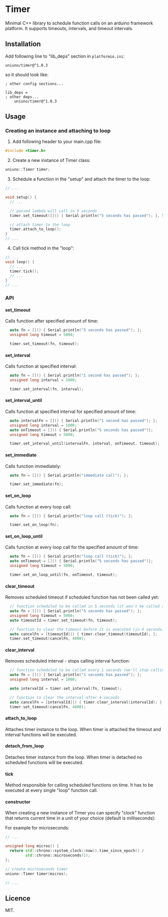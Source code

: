 # Timer

Minimal C++ library to schedule function calls on an arduino framework platform.
It supports timeouts, intervals, and timeout intervals.

## Installation

Add following line to "lib_deps" section in `platformio.ini`:

```
uniuno/timer@^1.0.3
```

so it should look like:

```
; other config sections...

lib_deps =
; other deps...
	uniuno/timer@^1.0.3
```

## Usage

### Creating an instance and attaching to loop

1. Add following header to your main.cpp file:

```cpp
#include <timer.h>
```

2. Create a new instance of Timer class:

```cpp
uniuno::Timer timer;
```

3. Schedule a function in the "setup" and attach the timer to the loop:

```cpp
// ...

void setup() {
  // ...

  // passed lambda will call in 5 seconds
  timer.set_timeout([]() { Serial.println("5 seconds has passed"); }, 5000);

  // attach timer to the loop
  timer.attach_to_loop();
}
// ...
```

4. Call tick method in the "loop":

```cpp
// ...
void loop() {
  // ...
  timer.tick();
  // ...
}
// ...
```

### API

#### set_timeout

Calls function after specified amount of time:

```cpp
  auto fn = []() { Serial.println("5 seconds has passed"); };
  unsigned long timeout = 5000;

  timer.set_timeout(fn, timeout);
```

#### set_interval

Calls function at specified interval:

```cpp
  auto fn = []() { Serial.println("1 second has passed"); };
  unsigned long interval = 1000;

  timer.set_interval(fn, interval);
```

#### set_interval_until

Calls function at specified interval for specified amount of time:

```cpp
  auto intervalFn = []() { Serial.println("1 second has passed"); };
  unsigned long interval = 1000;
  auto onTimeout = []() { Serial.println("5 seconds has passed")};
  unsigned long timeout = 5000;

  timer.set_interval_until(intervalFn, interval, onTimeout, timeout);
```

#### set_immediate

Calls function immediately:

```cpp
  auto fn = []() { Serial.println("immediate call"); };

  timer.set_immediate(fn);
```

#### set_on_loop

Calls function at every loop call:

```cpp
  auto fn = []() { Serial.println("loop call (tick)"); };

  timer.set_on_loop(fn);
```

#### set_on_loop_until

Calls function at every loop call for the specified amount of time:

```cpp
  auto fn = []() { Serial.println("loop call (tick)"); };
  auto onTimeout = []() { Serial.println("5 seconds has passed")};
  unsigned long timeout = 5000;

  timer.set_on_loop_until(fn, onTimeout, timeout);
```

#### clear_timeout

Removes scheduled timeout if scheduled function has not been called yet:

```cpp
  // function scheduled to be called in 5 seconds (it won't be called as we cancel it)
  auto fn = []() { Serial.println("5 seconds has passed"); };
  unsigned long timeout = 5000;
  auto timeoutId = timer.set_timeout(fn, timeout);

  // function to clear the timeout before it is executed (in 4 seconds)
  auto cancelFn = [timeoutId]() { timer.clear_timeout(timeoutId); };
  timer.set_timeout(cancelFn, 4000);

```

#### clear_interval

Removes scheduled interval - stops calling interval function:

```cpp
  // function scheduled to be called every 1 seconds (we'll stop calling it after 4 seconds)
  auto fn = []() { Serial.println("1 seconds has passed"); };
  unsigned long interval = 1000;

  auto intervalId = timer.set_interval(fn, timeout);

  // function to clear the interval after 4 seconds
  auto cancelFn = [intervalId]() { timer.clear_interval(intervalId); };
  timer.set_timeout(cancelFn, 4000);

```

#### attach_to_loop

Attaches timer instance to the loop. When timer is attached the timeout and interval functions will be executed.

#### detach_from_loop

Detaches timer instance from the loop. When timer is detached no scheduled functions will be executed.

#### tick

Method responsible for calling scheduled functions on time.
It has to be executed at every single "loop" function call.

#### constructor

When creating a new instance of Timer you can specify "clock" function that returns current time in a unit of your choice (default is milliseconds):

For example for microseconds:

```cpp
// ...

unsigned long micros() {
  return std::chrono::system_clock::now().time_since_epoch() /
         std::chrono::microseconds(1);
};

// create microseconds timer
uniuno::Timer timer(micros);

// ...
```

## Licence

MIT.

